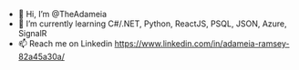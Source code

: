 - 👋 Hi, I’m @TheAdameia
- 🌱 I’m currently learning C#/.NET, Python, ReactJS, PSQL, JSON, Azure, SignalR
- 📫 Reach me on Linkedin https://www.linkedin.com/in/adameia-ramsey-82a45a30a/

<!---
TheAdameia/TheAdameia is a ✨ special ✨ repository because its `README.md` (this file) appears on your GitHub profile.
You can click the Preview link to take a look at your changes.
--->
